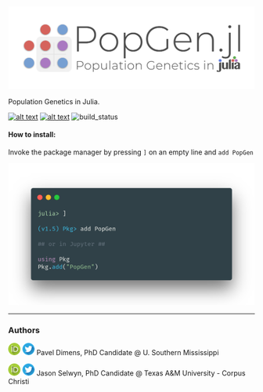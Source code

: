 ![logo](misc/logo.png)

Population Genetics in Julia.

[![alt text](https://img.shields.io/badge/docs-stable-informational?style=for-the-badge&logo=Read%20The%20Docs&logoColor=white)](https://BioJulia.net/PopGen.jl/) 
[![alt text](https://img.shields.io/badge/slack-join%20PopGen.jl-9d72b1?style=for-the-badge&logo=slack)](https://join.slack.com/t/popgenjl/shared_invite/zt-deam65n8-DuBs2z1oDtsbBuRplJW~Pg)
![build_status](https://img.shields.io/github/workflow/status/pdimens/PopGen.jl/CI_dev?label=Dev%20Build&logo=GitHub&style=for-the-badge)

#### How to install:
Invoke the package manager by pressing `]` on an empty line and `add PopGen`

![install_instructions](misc/install_carbon.png)

---------

### Authors

[![alt text](misc/orcid.png)](https://orcid.org/0000-0003-3823-0373) [![alt text](misc/twitter.png)](https://twitter.com/PVDimens) Pavel Dimens, PhD Candidate @ U. Southern Mississippi

[![alt text](misc/orcid.png)](http://orcid.org/0000-0002-9100-217X) [![alt text](misc/twitter.png)](https://twitter.com/JasonSelwyn) Jason Selwyn, PhD Candidate @ Texas A&M University - Corpus Christi
